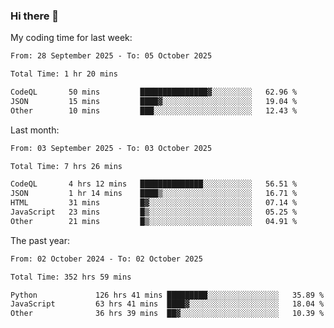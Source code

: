 ### Hi there 👋

My coding time for last week:

<!--START_SECTION:week-->

```txt
From: 28 September 2025 - To: 05 October 2025

Total Time: 1 hr 20 mins

CodeQL       50 mins         ███████████████▓░░░░░░░░░   62.96 %
JSON         15 mins         ████▓░░░░░░░░░░░░░░░░░░░░   19.04 %
Other        10 mins         ███░░░░░░░░░░░░░░░░░░░░░░   12.43 %
```

<!--END_SECTION:week-->

Last month:

<!--START_SECTION:month-->

```txt
From: 03 September 2025 - To: 03 October 2025

Total Time: 7 hrs 26 mins

CodeQL       4 hrs 12 mins   ██████████████░░░░░░░░░░░   56.51 %
JSON         1 hr 14 mins    ████▒░░░░░░░░░░░░░░░░░░░░   16.71 %
HTML         31 mins         █▓░░░░░░░░░░░░░░░░░░░░░░░   07.14 %
JavaScript   23 mins         █▒░░░░░░░░░░░░░░░░░░░░░░░   05.25 %
Other        21 mins         █▒░░░░░░░░░░░░░░░░░░░░░░░   04.91 %
```

<!--END_SECTION:month-->

The past year:

<!--START_SECTION:year-->

```txt
From: 02 October 2024 - To: 02 October 2025

Total Time: 352 hrs 59 mins

Python             126 hrs 41 mins █████████░░░░░░░░░░░░░░░░   35.89 %
JavaScript         63 hrs 41 mins  ████▓░░░░░░░░░░░░░░░░░░░░   18.04 %
Other              36 hrs 39 mins  ██▓░░░░░░░░░░░░░░░░░░░░░░   10.39 %
```

<!--END_SECTION:year-->
